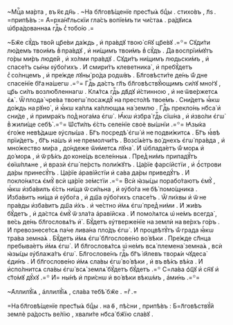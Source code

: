 ~Мцⷭ҇а ма́рта , въ к҃є дн҃ь . ~На бл҃говѣ́щенїе прест҃ы́ѧ бцⷣы . стихо́въ , л҃ѕ . =припѣ́въ := А҆=рха́нг҃льскїи гла́съ вопїе́мъ ти чи́стаѧ . ра́дꙋисѧ ѡ҆бра́дованнаѧ гдⷭ҇ь с̾ тобо́ю .=

~Бж҃е сꙋ́дъ тво́й цр҃е́ви да́ждь , и҆ пра́вдꙋ твою̀ сн҃ꙋ цр҃е́вꙋ .=꙳= Сꙋди́ти лю́демъ твои́мъ в̾ пра́вдꙋ , и҆ ни́щимъ твои́мъ в̾ сꙋ́дъ . Да воспрїи́мꙋтъ го́ры ми́ръ люде́й , и҆ хо́лми пра́вдꙋ . Сꙋди́тъ ни́щимъ людьски́мъ , и҆ спасе́тъ сы́ны ᲂу҆бо́гихъ . И҆ смири́тъ клеветника̀ , и҆ пребꙋ́детъ с̾ со́лнцемъ , и҆ пре́жде лꙋны̀ ро́да родѡ́въ . Бл҃говѣсти́те де́нь ѿ́ дне спасе́нїе бг҃а на́шегѡ .=꙳= Гдⷭ҇ь да́стъ гл҃ъ бл҃говѣствꙋ́ющимъ си́лꙋ мно́гꙋ , цр҃ь си́лъ возлю́бленнагѡ . Клѧ́тсѧ гдⷭ҇ь дв҃дꙋ и҆́стинною , и҆ не ѿве́ржетсѧ є҆ѧ̀ . Ѿ плода̀ чре́ва твоегѡ̀ посаждꙋ̀ на престо́лѣ твое́мъ . Сни́детъ ꙗ҆́кѡ до́ждь на рꙋно̀ , и҆ ꙗ҆́кѡ ка́плѧ ка́плющаѧ на́ землю . Гдⷭ҇ь прекло́нь нб҃са̀ и҆ сни́де , и҆ примра́къ под̾ нога́ма є҆гѡ̀ . Ꙗ҆́кѡ и҆збра̀ гдⷭ҇ь сїѡ́на , и҆ и҆зво́ли є҆гѡ̀ в̾ жили́ще себѣ̀ .=꙳= Ѡ҆ст҃и́лъ є҆́сть селе́нїе своѐ вы́шнїи .=꙳= Ꙗ҆зы́ка є҆го́же невѣ́дѧше ᲂу҆слы́ша . Бг҃ъ посредѣ̀ є҆гѡ̀ и҆ не подви́житсѧ . Бг҃ъ ꙗ҆́вѣ прїи́детъ , бг҃ъ на́шъ и҆ не премолчи́тъ . Возсїѧ́етъ во́ днехъ є҆гѡ̀ пра́вда , и҆ мно́жество ми́ра , до́ндеже ѿи́метсѧ лꙋна̀ . И҆ ѡ҆блада́етъ ѿ́ морѧ и҆ до́ морѧ , и҆ ѿ рѣ́къ до коне́цъ вселе́нныѧ . Пред̾ ни́мъ припадꙋ́тъ є҆ѳїѡ́плѧне , и҆ вразѝ є҆гѡ̀ пе́рсть поли́жꙋтъ . Ца́рїе фарсі́йстїи , и҆ ѻ҆́строви да́ры принесꙋ́тъ . Ца́рїе а҆раві́йстїи и҆ са́ва да́ры приведꙋ́тъ . И҆ покло́нѧтсѧ є҆мꙋ̀ всѝ ца́рїе зе́мстїи .=꙳= Всѝ ꙗ҆зы́цы порабо́таютъ є҆мꙋ̀ , ꙗ҆́кѡ и҆зба́вилъ є҆́сть ни́ща ѿ си́льна , и҆ ᲂу҆бо́га не бѣ̀ помо́щника . И҆зба́витъ ни́ща и҆ ᲂу҆бо́га , и҆ дш҃а ᲂу҆бо́гихъ спасе́тъ . Ѿ ли́хвы и҆ ѿ не пра́вды и҆зба́витъ дш҃а и҆́хъ . и҆ че́стно и҆́мѧ є҆гѡ̀ пред̾ ни́ми . И҆ жи́въ бꙋ́детъ , и҆ да́стсѧ є҆мꙋ̀ ѿ зла́та а҆раві́йска . И҆ помо́лѧтсѧ ѡ҆ не́мъ всегда̀ , ве́сь де́нь бл҃гословѧ́тъ и҆̀ . Бꙋ́детъ ᲂу҆тверже́нїе на землѝ на ве́рхъ го́ръ . И҆ превознесе́тсѧ па́че лива́на пло́дъ є҆гѡ̀ . И҆ процвѣтꙋ́тъ ѿ́ града ꙗ҆́кѡ тра́ва земна́ѧ . Бꙋ́детъ и҆́мѧ є҆гѡ̀ бл҃гослове́но во́ вѣки . Пре́жде сл҃нца пребыва́етъ и҆́мѧ є҆гѡ̀ . И҆ бл҃гословѧ́тсѧ ѡ҆ не́мъ всѧ̀ племена̀ земна́ѧ , всѝ ꙗ҆зы́цы ᲂу҆блажа́тъ є҆гѡ̀ . Бл҃гослове́нъ гдⷭ҇ь бг҃ъ і҆и҃левъ творѧ́и чꙋдеса̀ є҆ди́нъ . И҆ бл҃гослове́но и҆́мѧ сла́вы є҆гѡ̀ во́ вѣки , и҆ въ вѣ́къ вѣ́ка . И҆ и҆спо́лнитсѧ сла́вы є҆гѡ̀ всѧ̀ землѧ̀ бꙋ́детъ бꙋ́детъ .=꙳ С=ла́ва ѻ҆ц҃ꙋ и҆ сн҃ꙋ и҆ ст҃о́мꙋ дꙋ́хꙋ .=꙳ И҆= ны́нѣ и҆ при́снѡ и҆ во́ вѣки вѣкѡ́мъ , а҆ми́нь .=꙳=

~А҆ллилꙋ́їѧ , а҆ллилꙋ́їѧ , сла́ва тебѣ̀ бж҃е . =гⷤ .=

=На бл҃говѣ́щенїе прест҃ы́ѧ бцⷣы . на ѳ҃ , пѣ́сни , припѣ́въ : Б=л҃говѣствꙋ́й землѐ ра́дость ве́лїю , хвали́те нб҃са̀ бж҃їю сла́вꙋ .

